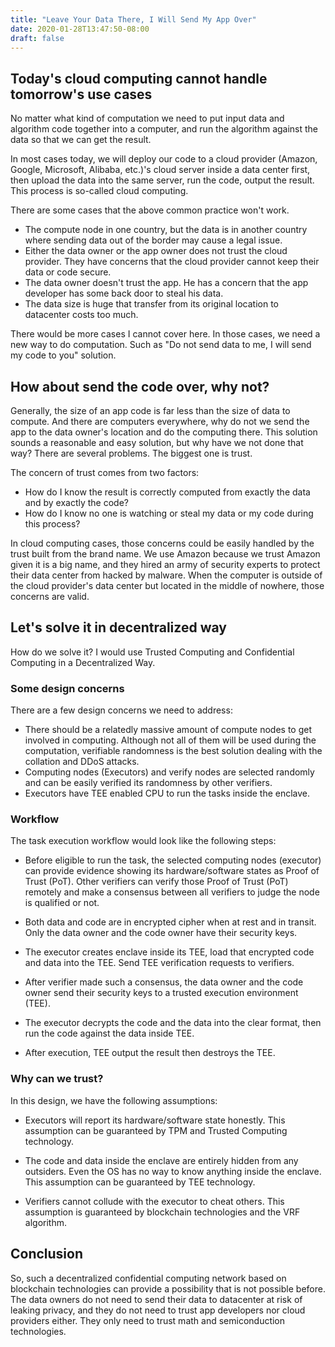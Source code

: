 ```yaml
---
title: "Leave Your Data There, I Will Send My App Over"
date: 2020-01-28T13:47:50-08:00
draft: false
---
```

## Today's cloud computing cannot handle tomorrow's use cases

No matter what kind of computation we need to put input data and algorithm code together into a computer, and run the algorithm against the data so that we can get the result.

In most cases today, we will deploy our code to a cloud provider (Amazon, Google, Microsoft, Alibaba, etc.)'s cloud server inside a data center first, then upload the data into the same server, run the code, output the result. This process is so-called cloud computing. 

There are some cases that the above common practice won't work. 

- The compute node in one country, but the data is in another country where sending data out of the border may cause a legal issue. 
- Either the data owner or the app owner does not trust the cloud provider. They have concerns that the cloud provider cannot keep their data or code secure. 
- The data owner doesn't trust the app. He has a concern that the app developer has some back door to steal his data. 
- The data size is huge that transfer from its original location to datacenter costs too much.

There would be more cases I cannot cover here. In those cases, we need a new way to do computation. Such as "Do not send data to me, I will send my code to you" solution. 

## How about send the code over, why not?

Generally, the size of an app code is far less than the size of data to compute. And there are computers everywhere, why do not we send the app to the data owner's location and do the computing there. This solution sounds a reasonable and easy solution, but why have we not done that way? There are several problems. The biggest one is trust.

The concern of trust comes from two factors:
- How do I know the result is correctly computed from exactly the data and by exactly the code? 
- How do I know no one is watching or steal my data or my code during this process?

In cloud computing cases, those concerns could be easily handled by the trust built from the brand name. We use Amazon because we trust Amazon given it is a big name, and they hired an army of security experts to protect their data center from hacked by malware. When the computer is outside of the cloud provider's data center but located in the middle of nowhere, those concerns are valid. 

## Let's solve it in decentralized way

How do we solve it? I would use Trusted Computing and Confidential Computing in a Decentralized Way. 
 
### Some design concerns

There are a few design concerns we need to address:
- There should be a relatedly massive amount of compute nodes to get involved in computing. Although not all of them will be used during the computation, verifiable randomness is the best solution dealing with the collation and DDoS attacks. 
- Computing nodes (Executors) and verify nodes are selected randomly and can be easily verified its randomness by other verifiers. 
- Executors have TEE enabled CPU to run the tasks inside the enclave.

### Workflow

The task execution workflow would look like the following steps:

- Before eligible to run the task, the selected computing nodes (executor) can provide evidence showing its hardware/software states as Proof of Trust (PoT). Other verifiers can verify those Proof of Trust (PoT) remotely and make a consensus between all verifiers to judge the node is qualified or not. 

- Both data and code are in encrypted cipher when at rest and in transit. Only the data owner and the code owner have their security keys. 

- The executor creates enclave inside its TEE, load that encrypted code and data into the TEE. Send TEE verification requests to verifiers. 

- After verifier made such a consensus, the data owner and the code owner send their security keys to a trusted execution environment (TEE).

- The executor decrypts the code and the data into the clear format, then run the code against the data inside TEE.

- After execution, TEE output the result then destroys the TEE. 

### Why can we trust?

In this design, we have the following assumptions:

- Executors will report its hardware/software state honestly. This assumption can be guaranteed by TPM and Trusted Computing technology.

- The code and data inside the enclave are entirely hidden from any outsiders. Even the OS has no way to know anything inside the enclave. This assumption can be guaranteed by TEE technology.

- Verifiers cannot collude with the executor to cheat others. This assumption is guaranteed by blockchain technologies and the VRF algorithm.

## Conclusion

So, such a decentralized confidential computing network based on blockchain technologies can provide a possibility that is not possible before. The data owners do not need to send their data to datacenter at risk of leaking privacy, and they do not need to trust app developers nor cloud providers either. They only need to trust math and semiconduction technologies. 
